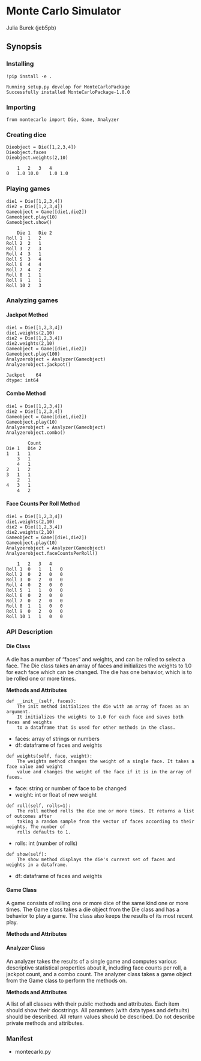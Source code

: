 # Monte Carlo Simulator
Julia Burek (jeb5pb)

## Synopsis
### Installing
```
!pip install -e .
```
```
Running setup.py develop for MonteCarloPackage
Successfully installed MonteCarloPackage-1.0.0
```

### Importing
```
from montecarlo import Die, Game, Analyzer
```

### Creating dice
```
Dieobject = Die([1,2,3,4])
Dieobject.faces
Dieobject.weights(2,10)
```
```
	1	2	3	4
0	1.0	10.0	1.0	1.0
```
### Playing games
```
die1 = Die([1,2,3,4])
die2 = Die([1,2,3,4])
Gameobject = Game([die1,die2])
Gameobject.play(10)
Gameobject.show()
```
```
	Die 1	Die 2
Roll 1	1	2
Roll 2	2	1
Roll 3	2	3
Roll 4	3	1
Roll 5	3	4
Roll 6	4	4
Roll 7	4	2
Roll 8	1	1
Roll 9	1	1
Roll 10	2	3
```

### Analyzing games
#### Jackpot Method
```
die1 = Die([1,2,3,4])
die1.weights(2,10)
die2 = Die([1,2,3,4])
die2.weights(2,10)
Gameobject = Game([die1,die2])
Gameobject.play(100)
Analyzerobject = Analyzer(Gameobject)
Analyzerobject.jackpot()
```
```
Jackpot    64
dtype: int64
```

#### Combo Method
```
die1 = Die([1,2,3,4])
die2 = Die([1,2,3,4])
Gameobject = Game([die1,die2])
Gameobject.play(10)
Analyzerobject = Analyzer(Gameobject)
Analyzerobject.combo()
```
```
		Count
Die 1	Die 2	
1	1	1
	3	1
	4	1
2	1	2
3	1	1
	2	1
4	3	1
	4	2
```

#### Face Counts Per Roll Method
```
die1 = Die([1,2,3,4])
die1.weights(2,10)
die2 = Die([1,2,3,4])
die2.weights(2,10)
Gameobject = Game([die1,die2])
Gameobject.play(10)
Analyzerobject = Analyzer(Gameobject)
Analyzerobject.faceCountsPerRoll()
```
```
	1	2	3	4
Roll 1	0	1	1	0
Roll 2	0	2	0	0
Roll 3	0	2	0	0
Roll 4	0	2	0	0
Roll 5	1	1	0	0
Roll 6	0	2	0	0
Roll 7	0	2	0	0
Roll 8	1	1	0	0
Roll 9	0	2	0	0
Roll 10	1	1	0	0
```
### API Description
#### Die Class
A die has a number of “faces” and weights, and can be rolled to select a face. The Die class takes an array of faces and initializes the weights to 1.0 for each face which can be changed. The die has one behavior, which is to be rolled one or more times.

**Methods and Attributes**
```
def __init__(self, faces):
	The init method initializes the die with an array of faces as an argument.
	It initializes the weights to 1.0 for each face and saves both faces and weights 
	to a dataframe that is used for other methods in the class.
```
- faces: array of strings or numbers
- df: dataframe of faces and weights	


```
def weights(self, face, weight):
	The weights method changes the weight of a single face. It takes a face value and weight
	value and changes the weight of the face if it is in the array of faces. 
```
- face: string or number of face to be changed
- weight: int or float of new weight


```
def roll(self, rolls=1):
	The roll method rolls the die one or more times. It returns a list of outcomes after 
	taking a random sample from the vector of faces according to their weights. The number of
	rolls defaults to 1.
```
- rolls: int (number of rolls)


```
def show(self):
	The show method displays the die's current set of faces and weights in a dataframe.
```
- df: dataframe of faces and weights



#### Game Class
A game consists of rolling one or more dice of the same kind one or more times. The Game class
takes a die object from the Die class and has a behavior to play a game. The class also keeps the 
results of its most recent play.

**Methods and Attributes**

#### Analyzer Class
An analyzer takes the results of a single game and computes various descriptive statistical properties 
about it, including face counts per roll, a jackpot count, and a combo count. The analyzer class takes 
a game object from the Game class to perform the methods on.

**Methods and Attributes**

A list of all classes with their public methods and attributes.
Each item should show their docstrings.
All paramters (with data types and defaults) should be described.
All return values should be described.
Do not describe private methods and attributes.


### Manifest
- montecarlo.py

